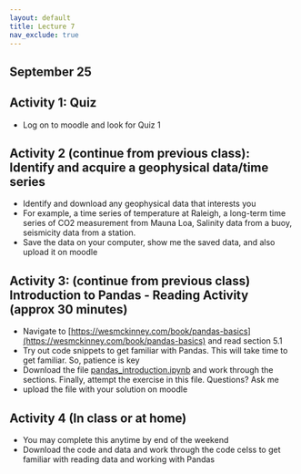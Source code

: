 ```yaml
---
layout: default
title: Lecture 7
nav_exclude: true
---
```



September 25
---

## Activity 1: Quiz

- Log on to moodle and look for Quiz 1




## Activity 2 (continue from previous class): Identify and acquire a geophysical data/time series
- Identify and download any geophysical data that interests you
- For example, a time series of temperature at Raleigh, a long-term time series of CO2 measurement from Mauna Loa, Salinity data from a buoy, seismicity data from a station. 
- Save the data on your computer, show me the saved data, and also upload it on moodle 

## Activity 3: (continue from previous class) Introduction to Pandas - Reading Activity (approx 30 minutes)
- Navigate to [https://wesmckinney.com/book/pandas-basics](https://wesmckinney.com/book/pandas-basics) and read section 5.1
- Try out code snippets to get familiar with Pandas. This will take time to get familiar. So, patience is key
- Download the file [pandas_introduction.ipynb](pandas_introduction.ipynb) and work through the sections. Finally, attempt the exercise in this file. Questions? Ask me
- upload the file with your solution on moodle

## Activity 4 (In class or at home)
- You may complete this anytime by end of the weekend
- Download the code []() and data []() and work through the code celss to get familiar with reading data and working with Pandas
